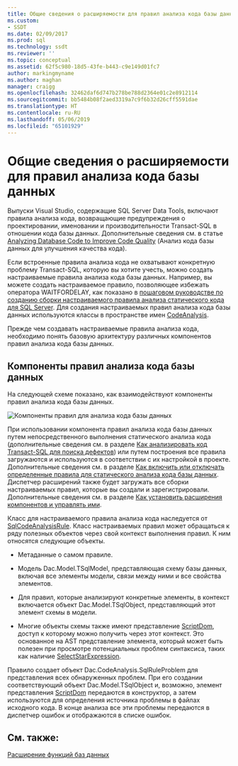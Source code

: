 ```yaml
---
title: Общие сведения о расширяемости для правил анализа кода базы данных | Документация Майкрософт
ms.custom:
- SSDT
ms.date: 02/09/2017
ms.prod: sql
ms.technology: ssdt
ms.reviewer: ''
ms.topic: conceptual
ms.assetid: 62f5c980-18d5-43fe-b443-c9e149d01fc7
author: markingmyname
ms.author: maghan
manager: craigg
ms.openlocfilehash: 32462daf6d747b278be788d2364e01c2e8912114
ms.sourcegitcommit: bb5484b08f2aed3319a7c9f6b32d26cff5591dae
ms.translationtype: HT
ms.contentlocale: ru-RU
ms.lasthandoff: 05/06/2019
ms.locfileid: "65101929"
---
```

# <a name="overview-of-extensibility-for-database-code-analysis-rules"></a>Общие сведения о расширяемости для правил анализа кода базы данных
Выпуски Visual Studio, содержащие SQL Server Data Tools, включают правила анализа кода, возвращающие предупреждения о проектировании, именовании и производительности Transact\-SQL в отношении кода базы данных. Дополнительные сведения см. в статье [Analyzing Database Code to Improve Code Quality](https://msdn.microsoft.com/library/dd172133(v=vs.100).aspx) (Анализ кода базы данных для улучшения качества кода).  
  
Если встроенные правила анализа кода не охватывают конкретную проблему Transact\-SQL, которую вы хотите учесть, можно создать настраиваемые правила анализа кода базы данных. Например, вы можете создать настраиваемое правило, позволяющее избежать оператора WAITFORDELAY, как показано в [пошаговом руководстве по созданию сборки настраиваемого правила анализа статического кода для SQL Server](../ssdt/walkthrough-author-custom-static-code-analysis-rule-assembly.md). Для создания настраиваемых правил анализа кода базы данных используются классы в пространстве имен [CodeAnalysis](https://msdn.microsoft.com/library/microsoft.sqlserver.dac.codeanalysis.aspx).  
  
Прежде чем создавать настраиваемые правила анализа кода, необходимо понять базовую архитектуру различных компонентов правил анализа кода базы данных.  
  
## <a name="database-code-analysis-rules-components"></a>Компоненты правил анализа кода базы данных  
На следующей схеме показано, как взаимодействуют компоненты правил анализа кода базы данных.  
  
![Компоненты правил для анализа кода базы данных](../ssdt/media/ssdt-database-code-analysis-rules-components.jpg "Database Code Analysis Rules Components")  
  
При использовании компонента правил анализа кода базы данных путем непосредственного выполнения статического анализа кода (дополнительные сведения см. в разделе [Как анализировать код Transact-SQL для поиска дефектов](https://msdn.microsoft.com/library/dd172119(v=vs.100).aspx)) или путем построения все правила загружаются и используются в соответствии с их настройкой в проекте. Дополнительные сведения см. в разделе [Как включить или отключать определенные правила для статического анализа кода базы данных](https://msdn.microsoft.com/library/dd172131(v=vs.100).aspx). Диспетчер расширений также будет загружать все сборки настраиваемых правил, которые вы создали и зарегистрировали. Дополнительные сведения см. в разделе [Как установить расширения компонентов и управлять ими](../ssdt/how-to-install-and-manage-feature-extensions.md).  
  
Класс для настраиваемого правила анализа кода наследуется от [SqlCodeAnalysisRule](https://msdn.microsoft.com/library/microsoft.sqlserver.dac.codeanalysis.sqlcodeanalysisrule.aspx). Класс настраиваемых правил может обращаться к ряду полезных объектов через свой контекст выполнения правил. К ним относятся следующие объекты.  
  
-   Метаданные о самом правиле.  
  
-   Модель Dac.Model.TSqlModel, представляющая схему базы данных, включая все элементы модели, связи между ними и все свойства элементов.  
  
-   Для правил, которые анализируют конкретные элементы, в контекст включается объект Dac.Model.TSqlObject, представляющий этот элемент схемы в модели.  
  
-   Многие объекты схемы также имеют представление [ScriptDom](https://msdn.microsoft.com/library/microsoft.sqlserver.transactsql.scriptdom.aspx), доступ к которому можно получить через этот контекст. Это основанное на AST представление элемента, который может быть полезен при просмотре потенциальных проблем синтаксиса, таких как наличие [SelectStarExpression](https://msdn.microsoft.com/library/microsoft.sqlserver.transactsql.scriptdom.selectstarexpression.aspx).  
  
Правило создает объект Dac.CodeAnalysis.SqlRuleProblem для представления всех обнаруженных проблем. При его создании соответствующий объект Dac.Model.TSqlObject и, возможно, элемент представления [ScriptDom](https://msdn.microsoft.com/library/microsoft.sqlserver.transactsql.scriptdom.aspx) передаются в конструктор, а затем используются для определения источника проблемы в файлах исходного кода. В конце анализа все эти проблемы передаются в диспетчер ошибок и отображаются в списке ошибок.  
  
## <a name="see-also"></a>См. также:  
[Расширение функций баз данных](../ssdt/extending-the-database-features.md)  
  
